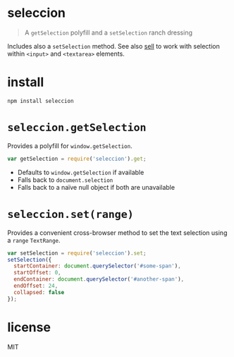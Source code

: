 # seleccion

> A `getSelection` polyfill and a `setSelection` ranch dressing

Includes also a `setSelection` method. See also [sell][1] to work with selection within `<input>` and `<textarea>` elements.

# install

```shell
npm install seleccion
```

# `seleccion.getSelection`

Provides a polyfill for `window.getSelection`.

```js
var getSelection = require('seleccion').get;
```

- Defaults to `window.getSelection` if available
- Falls back to `document.selection`
- Falls back to a naïve null object if both are unavailable

# `seleccion.set(range)`

Provides a convenient cross-browser method to set the text selection using a `range` `TextRange`.

```js
var setSelection = require('seleccion').set;
setSelection({
  startContainer: document.querySelector('#some-span'),
  startOffset: 0,
  endContainer: document.querySelector('#another-span'),
  endOffset: 24,
  collapsed: false
});
```

# license

MIT

[1]: https://github.com/bevacqua/sell
